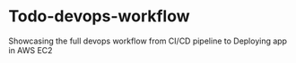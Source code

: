 # Todo-devops-workflow
Showcasing the full devops workflow from CI/CD pipeline to Deploying app in AWS EC2

